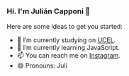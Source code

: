 ### Hi. I'm Julián Capponi 👋

Here are some ideas to get you started:

- 🔭 I’m currently studying on [UCEL](https://www.ucel.edu.ar/).
- 🌱 I’m currently learning JavaScript.
- 📫 You can reach me on [Instagram](https://www.instagram.com/julicapponi/).
- 😄 Pronouns: Juli

